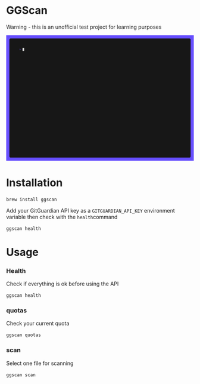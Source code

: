
# GGScan

Warning - this is an unofficial test project for learning purposes

<img alt="GGScan file demo with VHS" src="./demo.gif" width="800" />

# Installation

```
brew install ggscan
```

Add your GitGuardian API key as a ```GITGUARDIAN_API_KEY``` environment variable then check with the ```health```command
```
ggscan health
```

# Usage

### Health
Check if everything is ok before using the API
```
ggscan health
```

### quotas
Check your current quota
```
ggscan quotas
```
### scan
Select one file for scanning
```
ggscan scan
```

